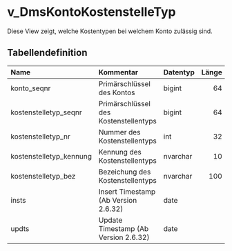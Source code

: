 # v_DmsKontoKostenstelleTyp

Diese View zeigt, welche Kostentypen bei welchem Konto zulässig sind. 

## Tabellendefinition

| Name                    | Kommentar                             | Datentyp | Länge | Nullable |
| :---------------------- | :------------------------------------ | :------- | ----: | :------: |
| konto_seqnr             | Primärschlüssel des Kontos            | bigint   |    64 |    N     |
| kostenstelletyp_seqnr   | Primärschlüssel des Kostenstellentyps | bigint   |    64 |    N     |
| kostenstelletyp_nr      | Nummer des Kostenstellentyps          | int      |    32 |    N     |
| kostenstelletyp_kennung | Kennung des Kostenstellentyps         | nvarchar |    10 |    N     |
| kostenstelletyp_bez     | Bezeichung des Kostenstellentyps      | nvarchar |   100 |    N     |
| insts                   | Insert Timestamp (Ab Version 2.6.32)  | date     |       |    N     |
| updts                   | Update Timestamp (Ab Version 2.6.32)  | date     |       |    N     |
